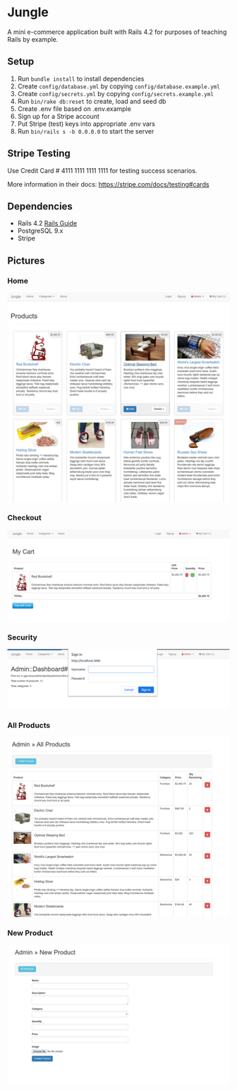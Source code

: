 # Jungle

A mini e-commerce application built with Rails 4.2 for purposes of teaching Rails by example.


## Setup

1. Run `bundle install` to install dependencies
2. Create `config/database.yml` by copying `config/database.example.yml`
3. Create `config/secrets.yml` by copying `config/secrets.example.yml`
4. Run `bin/rake db:reset` to create, load and seed db
5. Create .env file based on .env.example
6. Sign up for a Stripe account
7. Put Stripe (test) keys into appropriate .env vars
8. Run `bin/rails s -b 0.0.0.0` to start the server

## Stripe Testing

Use Credit Card # 4111 1111 1111 1111 for testing success scenarios.

More information in their docs: <https://stripe.com/docs/testing#cards>

## Dependencies

* Rails 4.2 [Rails Guide](http://guides.rubyonrails.org/v4.2/)
* PostgreSQL 9.x
* Stripe



## Pictures

### Home
!["Jungle Home Image"](https://github.com/DrPaddle/Jungle-Rails/blob/master/docs/Jungle-Home.png)

### Checkout
!["Jungle Checkout Image"](https://github.com/DrPaddle/Jungle-Rails/blob/master/docs/Jungle_Checkout.png)

### Security
!["Jungle Security Image"](https://github.com/DrPaddle/Jungle-Rails/blob/master/docs/Jungle-Security.png)

### All Products
!["Jungle All Products Image"](https://github.com/DrPaddle/Jungle-Rails/blob/master/docs/Jungle-AllProducts.png)

### New Product
!["Jungle New Product Image"](https://github.com/DrPaddle/Jungle-Rails/blob/master/docs/Jungle-NewProduct.png)